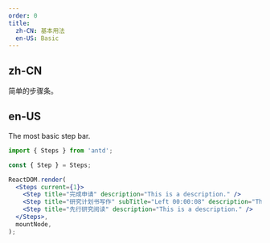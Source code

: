 ```yaml
---
order: 0
title:
  zh-CN: 基本用法
  en-US: Basic
---
```


## zh-CN

简单的步骤条。

## en-US

The most basic step bar.

```jsx
import { Steps } from 'antd';

const { Step } = Steps;

ReactDOM.render(
  <Steps current={1}>
    <Step title="完成申请" description="This is a description." />
    <Step title="研究计划书写作" subTitle="Left 00:00:08" description="This is a description." />
    <Step title="先行研究阅读" description="This is a description." />
  </Steps>,
  mountNode,
);
```

